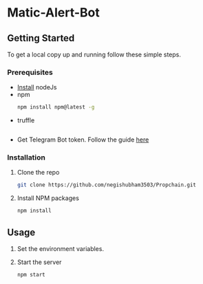 # Matic-Alert-Bot

<!-- GETTING STARTED -->
## Getting Started

To get a local copy up and running follow these simple steps.

### Prerequisites

* [Install](https://nodejs.org/en/) nodeJs
* npm
  ```sh
  npm install npm@latest -g
  ```
* truffle
  ```sh
* Get Telegram Bot token. Follow the guide [here](https://www.siteguarding.com/en/how-to-get-telegram-bot-api-token)


### Installation

1. Clone the repo
   ```sh
   git clone https://github.com/negishubham3503/Propchain.git
   ```
2. Install NPM packages
   ```sh
   npm install
   ```



<!-- USAGE EXAMPLES -->
## Usage

1. Set the environment variables.

2. Start the server
   ```sh
   npm start
   ```